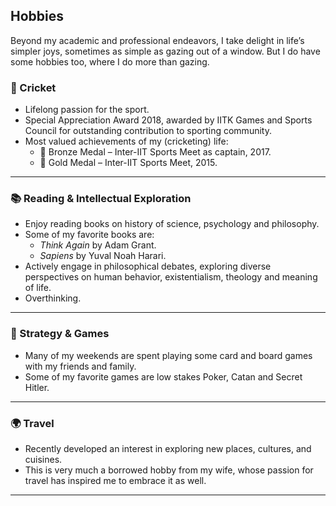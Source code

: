 ## Hobbies
Beyond my academic and professional endeavors, I take delight in life’s simpler joys, sometimes as simple as gazing
out of a window. But I do have some hobbies too, where I do more than gazing.

### 🏏 Cricket
- Lifelong passion for the sport.
- Special Appreciation Award 2018, awarded by IITK Games and Sports Council for outstanding contribution to sporting community.
- Most valued achievements of my (cricketing) life: 
  - 🥉 Bronze Medal – Inter-IIT Sports Meet as captain, 2017.
  - 🥇 Gold Medal – Inter-IIT Sports Meet, 2015.

---


### 📚 Reading & Intellectual Exploration
- Enjoy reading books on history of science, psychology and philosophy.  
- Some of my favorite books are:
  - *Think Again* by Adam Grant.  
  - *Sapiens* by Yuval Noah Harari.  
- Actively engage in philosophical debates, exploring diverse perspectives on human behavior, existentialism, theology and meaning of life.
- Overthinking.

---

### 🎲 Strategy & Games
- Many of my weekends are spent playing some card and board games with my friends and family.
- Some of my favorite games are low stakes Poker, Catan and Secret Hitler.

---

### 🌍 Travel
- Recently developed an interest in exploring new places, cultures, and cuisines.
- This is very much a borrowed hobby from my wife, whose passion for travel has inspired me to embrace it as well.

---